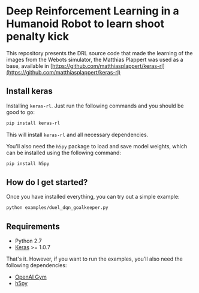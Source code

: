 #  Deep Reinforcement Learning in a Humanoid Robot to learn shoot penalty kick


This repository presents the DRL source code that made the learning of the images from the Webots simulator,
the Matthias Plappert was used as a base, available in [https://github.com/matthiasplappert/keras-rl](https://github.com/matthiasplappert/keras-rl)


## Install keras

Installing `keras-rl`. Just run the following commands and you should be good to go:
```bash
pip install keras-rl
```
This will install `keras-rl` and all necessary dependencies.


You'll also need the `h5py` package to load and save model weights, which can be installed using
the following command:
```bash
pip install h5py
```

## How do I get started?

Once you have installed everything, you can try out a simple example:
```bash
python examples/duel_dqn_goalkeeper.py
```

## Requirements
- Python 2.7
- [Keras](http://keras.io) >= 1.0.7

That's it. However, if you want to run the examples, you'll also need the following dependencies:
- [OpenAI Gym](https://github.com/openai/gym)
- [h5py](https://pypi.python.org/pypi/h5py)



